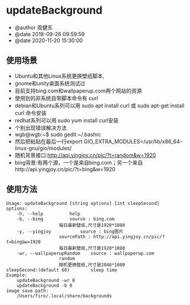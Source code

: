 # updateBackground
+ @author 周健东
+ @date 2018-09-26 09:59:59
+ @date 2020-11-20 15:30:00
## 使用场景
+ Ubuntu和其他Linux系统更换壁纸脚本,
+ gnome和unity桌面系统测试过
+ 目前支持bing.com和wallpaperup.com两个网站的资源
+ 使用到的非系统自带脚本命令有 curl 
+ debian和Ubuntu系列可以用 sudo apt install curl 或 sudo apt-get install curl 命令安装
+ redhat系列可以用 sudo yum install curl安装
+ 个别出现错误解决方法
+ wgb@wgb:~$ sudo gedit ~/.bashrc
+ 然后把粘贴在最后一行export GIO_EXTRA_MODULES=/usr/lib/x86_64-linux-gnu/gio/modules/
+ 随机背景接口:http://api.yingjoy.cn/pic/?t=random&w=1920
+ bing背景:有两个源，一个是来自bing.com；另一个来自http://api.yingjoy.cn/pic/?t=bing&w=1920
## 使用方法

	Usage: updateBackground [string options] [int sleepSecond]
	options:
		-h, --help			help
		-b, --bing			source : bing.com
						每日最新壁纸,尺寸是1920*1080
		-y, --yingjoy			source : bing图片
						sourcePath : http://api.yingjoy.cn/pic/?t=bing&w=1920
						每日最新壁纸,尺寸是1920*1080
		-wr, --wallpaperupRandom	source : wallpaperup.com
						random
						随机更换壁纸,尺寸是2048*1080
	sleepSecond:(default 60)		sleep time
	Example:
		updateBackground -wr 0
		updateBackground -b 0
	image save path:
		/Users/fire/.local/share/backgrounds
